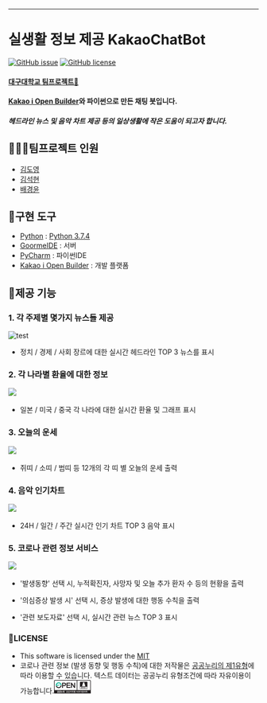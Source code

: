 -----
# 실생활 정보 제공 KakaoChatBot
[![GitHub issue](https://img.shields.io/github/issues/B-G-Y/Team_Project_OPSW)](https://github.com/B-G-Y/Team_Project_OPSW/issues)
[![GitHub license](https://img.shields.io/github/license/B-G-Y/Team_Project_OPSW?logo=mit)](https://github.com/B-G-Y/Team_Project_OPSW/blob/master/LICENSE)
#### [대구대학교 팀프로젝트🏫](https://daegu.ac.kr/)
#### [Kakao i Open Builder](https://i.kakao.com/)와 파이썬으로 만든 채팅 봇입니다.
##### 헤드라인 뉴스 및 음악 차트 제공 등의 일상생활에 작은 도움이 되고자 합니다.

## 💁🏻‍♂️팀프로젝트 인원
* [김도영](https://github.com/DaeguKIng)
* [김석현](https://github.com/karist123)
* [배경윤](https://github.com/B-G-Y)

## 🔧구현 도구
* [Python](https://www.python.org/) : [Python 3.7.4](https://www.python.org/downloads/release/python-374/)
* [GoormeIDE](https://ide.goorm.io/) : 서버
* [PyCharm](https://www.jetbrains.com/pycharm/) : 파이썬IDE
* [Kakao i Open Builder](https://i.kakao.com/) : 개발 플랫폼

## 🚀제공 기능

### 1. 각 주제별 몇가지 뉴스들 제공

![test](https://github.com/B-G-Y/Team_Project_OPSW/blob/master/docs/news.gif)

- 정치 / 경제 / 사회 장르에 대한 실시간 헤드라인 TOP 3 뉴스를 표시

### 2. 각 나라별 환율에 대한 정보

![](https://github.com/B-G-Y/Team_Project_OPSW/blob/master/docs/exchange.gif)

- 일본 / 미국 / 중국 각 나라에 대한 실시간 환율 및 그래프 표시

### 3. 오늘의 운세

![](https://github.com/B-G-Y/Team_Project_OPSW/blob/master/docs/lucky.gif)

- 쥐띠 / 소띠 / 범띠 등 12개의 각 띠 별 오늘의 운세 출력

### 4. 음악 인기차트

![](https://github.com/B-G-Y/Team_Project_OPSW/blob/master/docs/music.gif)

- 24H / 일간 / 주간 실시간 인기 차트 TOP 3 음악 표시

### 5. 코로나 관련 정보 서비스

![](https://github.com/B-G-Y/Team_Project_OPSW/blob/master/docs/covid_19.gif)

- '발생동향' 선택 시, 누적확진자, 사망자 및 오늘 추가 환자 수 등의 현황을 출력

- '의심증상 발생 시' 선택 시, 증상 발생에 대한 행동 수칙을 출력

- '관련 보도자료' 선택 시, 실시간 관련 뉴스 TOP 3 표시




### 📜LICENSE
- This software is licensed under the [MIT](https://github.com/B-G-Y/Team_Project_OPSW/blob/master/LICENSE)
- 코로나 관련 정보 (발생 동향 및 행동 수칙)에 대한 저작물은 [공공누리의 제1유형](https://www.kogl.or.kr/info/license.do#01-tab)에 따라 이용할 수 있습니다.
텍스트 데이터는 공공누리 유형조건에 따라 자유이용이 가능합니다.![](https://github.com/B-G-Y/Team_Project_OPSW/blob/master/docs/kogl_license.png)



